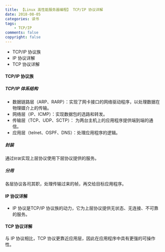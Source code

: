 ```yaml
---
title: 【Linux 高性能服务器编程】 TCP/IP 协议详解
date: 2018-08-05
categories: 读书
tags:
    - TCP/IP
comments: false
copyright: false
---
```

* TCP/IP 协议族
* IP 协议详解
* TCP 协议详解
<!-- more -->
#### TCP/IP 协议族
##### TCP/IP 体系结构
* 数据链路层（ARP、RARP）：实现了网卡接口的网络驱动程序，以处理数据在物理媒介上的传输。
* 网络层（IP、ICMP）：实现数据包的选路和转发。
* 传输层（TCP、UDP、SCTP）： 为两台主机上的应用程序提供端到端的通信。
* 应用层（telnet、OSPF、DNS）：处理应用程序的逻辑。
##### 封装
通过`封装`实现上层协议使用下层协议提供的服务。
##### 分用
各层协议各司其职，处理传输过来的帧，再交给目标应用程序。
#### IP 协议详解
* IP 协议是TCP/IP 协议族的动力，它为上层协议提供无状态、无连接、不可靠的服务。
#### TCP 协议详解
与 IP 协议相比，TCP 协议更靠近应用层，因此在应用程序中具有更强的可操作性。